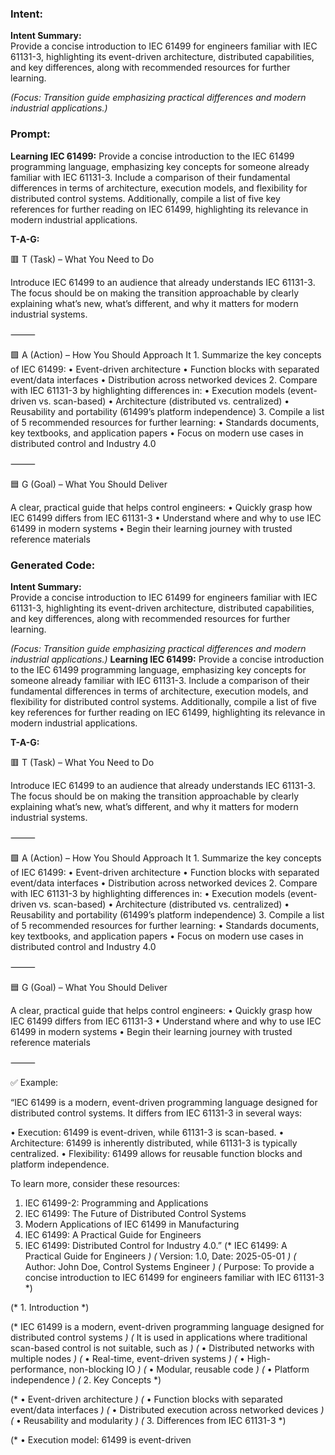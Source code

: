 ### Intent:
**Intent Summary:**  
Provide a concise introduction to IEC 61499 for engineers familiar with IEC 61131-3, highlighting its event-driven architecture, distributed capabilities, and key differences, along with recommended resources for further learning.  

*(Focus: Transition guide emphasizing practical differences and modern industrial applications.)*

### Prompt:
**Learning IEC 61499:**
Provide a concise introduction to the IEC 61499 programming language, emphasizing key concepts for someone already familiar with IEC 61131-3. Include a comparison of their fundamental differences in terms of architecture, execution models, and flexibility for distributed control systems. Additionally, compile a list of five key references for further reading on IEC 61499, highlighting its relevance in modern industrial applications.

**T-A-G:**

🟥 T (Task) – What You Need to Do

Introduce IEC 61499 to an audience that already understands IEC 61131-3. The focus should be on making the transition approachable by clearly explaining what’s new, what’s different, and why it matters for modern industrial systems.

⸻

🟩 A (Action) – How You Should Approach It
	1.	Summarize the key concepts of IEC 61499:
	•	Event-driven architecture
	•	Function blocks with separated event/data interfaces
	•	Distribution across networked devices
	2.	Compare with IEC 61131-3 by highlighting differences in:
	•	Execution models (event-driven vs. scan-based)
	•	Architecture (distributed vs. centralized)
	•	Reusability and portability (61499’s platform independence)
	3.	Compile a list of 5 recommended resources for further learning:
	•	Standards documents, key textbooks, and application papers
	•	Focus on modern use cases in distributed control and Industry 4.0

⸻

🟦 G (Goal) – What You Should Deliver

A clear, practical guide that helps control engineers:
	•	Quickly grasp how IEC 61499 differs from IEC 61131-3
	•	Understand where and why to use IEC 61499 in modern systems
	•	Begin their learning journey with trusted reference materials

### Generated Code:
**Intent Summary:**  
Provide a concise introduction to IEC 61499 for engineers familiar with IEC 61131-3, highlighting its event-driven architecture, distributed capabilities, and key differences, along with recommended resources for further learning.  

*(Focus: Transition guide emphasizing practical differences and modern industrial applications.)*
**Learning IEC 61499:**
Provide a concise introduction to the IEC 61499 programming language, emphasizing key concepts for someone already familiar with IEC 61131-3. Include a comparison of their fundamental differences in terms of architecture, execution models, and flexibility for distributed control systems. Additionally, compile a list of five key references for further reading on IEC 61499, highlighting its relevance in modern industrial applications.

**T-A-G:**

🟥 T (Task) – What You Need to Do

Introduce IEC 61499 to an audience that already understands IEC 61131-3. The focus should be on making the transition approachable by clearly explaining what’s new, what’s different, and why it matters for modern industrial systems.

⸻

🟩 A (Action) – How You Should Approach It
	1.	Summarize the key concepts of IEC 61499:
	•	Event-driven architecture
	•	Function blocks with separated event/data interfaces
	•	Distribution across networked devices
	2.	Compare with IEC 61131-3 by highlighting differences in:
	•	Execution models (event-driven vs. scan-based)
	•	Architecture (distributed vs. centralized)
	•	Reusability and portability (61499’s platform independence)
	3.	Compile a list of 5 recommended resources for further learning:
	•	Standards documents, key textbooks, and application papers
	•	Focus on modern use cases in distributed control and Industry 4.0

⸻

🟦 G (Goal) – What You Should Deliver

A clear, practical guide that helps control engineers:
	•	Quickly grasp how IEC 61499 differs from IEC 61131-3
	•	Understand where and why to use IEC 61499 in modern systems
	•	Begin their learning journey with trusted reference materials

⸻

✅ Example:

“IEC 61499 is a modern, event-driven programming language designed for distributed control systems. It differs from IEC 61131-3 in several ways:

•	Execution: 61499 is event-driven, while 61131-3 is scan-based.
•	Architecture: 61499 is inherently distributed, while 61131-3 is typically centralized.
•	Flexibility: 61499 allows for reusable function blocks and platform independence.

To learn more, consider these resources:

1. IEC 61499-2: Programming and Applications
2. IEC 61499: The Future of Distributed Control Systems
3. Modern Applications of IEC 61499 in Manufacturing
4. IEC 61499: A Practical Guide for Engineers
5. IEC 61499: Distributed Control for Industry 4.0.”
(* IEC 61499: A Practical Guide for Engineers *)
(* Version: 1.0, Date: 2025-05-01 *)
(* Author: John Doe, Control Systems Engineer *)
(* Purpose: To provide a concise introduction to IEC 61499 for engineers familiar with IEC 61131-3 *)

(* 1. Introduction *)

(* IEC 61499 is a modern, event-driven programming language designed for distributed control systems *)
(* It is used in applications where traditional scan-based control is not suitable, such as *)
(* •	Distributed networks with multiple nodes *)
(* •	Real-time, event-driven systems *)
(* •	High-performance, non-blocking IO *)
(* •	Modular, reusable code *)
(* •	Platform independence *)
(* 2. Key Concepts *)

(* •	Event-driven architecture *)
(* •	Function blocks with separated event/data interfaces *)
(* •	Distributed execution across networked devices *)
(* •	Reusability and modularity *)
(* 3. Differences from IEC 61131-3 *)

(* •	Execution model: 61499 is event-driven
